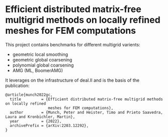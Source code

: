 # Efficient distributed matrix-free multigrid methods on locally refined meshes for FEM computations

This project contains benchmarks for different multigrid varients:
- geometric local smoothing
- geometric global coarsening
- polynomial global coarsening
- AMG (ML, BoomerAMG)

It leverages on the infrastructure of deal.II and is the basis of the publication:

```
@article{munch2022gc,
  title         = {Efficient distributed matrix-free multigrid methods on locally refined 
                   meshes for FEM computations},
  author        = {Munch, Peter and Heister, Timo and Prieto Saavedra, Laura and Kronbichler, Martin},
  year          = {2022},
  archivePrefix = {arXiv:2203.12292},
}
```
